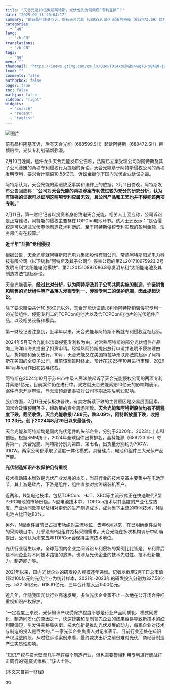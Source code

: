 ```yaml
---
title: "天合光能10亿索赔阿特斯，光伏龙头为何频现“专利互撕”？"
date: "2025-02-11 20:04:17"
summary: "前有晶科隆基互诉，后有天合光能（688599.SH）起诉阿特斯（688472.SH）巨额赔偿，光伏专..."
categories:
  - "qq"
lang:
  - "zh-CN"
translations:
  - "zh-CN"
tags:
  - "qq"
menu: ""
thumbnail: "https://inews.gtimg.com/om_ls/OUevTO14xpCkGbHwwq7Q-x8ARO-j9x9MzmMEG65XjFu24AA_640360/0"
lead: ""
comments: false
authorbox: false
pager: true
toc: false
mathjax: false
sidebar: "right"
widgets:
  - "search"
  - "recent"
  - "taglist"
---
```


![图片](https://inews.gtimg.com/om_bt/OWGOixcVRxJ_RTNDRi1VUbmDzrFunW11O0L1zq_lk6YCEAA/641)

前有晶科隆基互诉，后有天合光能（688599.SH）起诉阿特斯（688472.SH）巨额赔偿，光伏专利战硝烟弥漫。

2月10日晚间，组件龙头天合光能发布公告称，法院已立案受理公司对阿特斯及其子公司涉嫌的两项专利侵权行为提起的诉讼。天合光能基于阿特斯侵权公司的两项发明专利，要求合计赔偿10.58亿元，诉讼金额创下国内光伏企业诉讼之最。

阿特斯认为，天合光能的索赔缺乏事实和法律上的依据。2月11日傍晚，阿特斯发布公告回应称：“**公司对天合光能的两项涉案专利做过较为充分的研究分析，认为有较强的证据可以证明这两项专利应属无效，且公司产品和工艺也并不侵犯该两项专利。”**

2月11日，第一财经记者以投资者身份致电天合光能，相关人士回应称，公司诉讼是正常维权，阿特斯的侵权主要存在TOPCon电池环节。该人士还表示：“是否侵权是可以通过光伏电池制造技术判断的。至于阿特斯侵权专利实现的盈利金额，法务部门有在核算。”

**近半年“互撕”专利侵权**

根据公告，天合光能就阿特斯阳光电力集团股份有限公司、常熟阿特斯阳光电力科技有限公司（以下统称“阿特斯及其子公司”）侵害公司的第ZL201710975923.2号发明专利“太阳能电池模块”、第ZL201510892086.8号发明专利“太阳能电池及其制造方法”提起诉讼。

天合光能表示，**经过比对分析，认为阿特斯及其子公司共同实施的制造、许诺销售和销售的光伏组件等产品落入涉案专利一、涉案专利二的保护范围，因此提起诉讼**。

除了要求赔偿共计10.58亿元以外，天合光能诉讼请求判令阿特斯销毁侵犯专利一的光伏组件、侵犯专利二的TOPCon电池片以及含TOPCon电池片的光伏组件产品，以及相关设备和模具。

第一财经记者注意到，近半年以来，天合光能与阿特斯不断就专利侵权互相起诉。

2024年5月天合光能以涉嫌侵犯专利权为由，对常熟阿特斯的部分光伏组件产品向上海洋山海关提出了扣货申请。经常熟阿特斯提出放行申请并说明不侵权理由后，货物顺利通关放行。10月，天合光能又在美国特拉华州联邦法院起诉了阿特斯在美国的全资子公司，目前该案暂时终止，预计在2025年10月进行审理、2026年1月与5月作出初裁与终裁。

阿特斯在2024年10月于苏州市中级人民法院起诉了天合光能侵权公司的两项专利并索赔1亿元，目前案件仍在进行中。双方就天合光能索赔10亿元的影响均表示，案件尚未开庭审理，尚无法预测该事项对公司本期及期后利润影响。

股价方面，2月11日光伏板块普跌，有卖方解读下跌的主要原因是交易层面因素，国常会政策预期落空，蹲政策的资金离场所致。**天合光能和阿特斯股价均有不同程度下跌，截至收盘，天合光能收报17.89元，跌3.09%，阿特斯放量下跌，收报10.23元，创下2024年8月29日以来最低价。**

天合光能和阿特斯均是国内光伏组件的头部企业，分别于2020年、2023年上市科创板。根据SMM统计，2024年全球组件出货排名，晶科能源（688223.SH）夺得第一，天合光能、阿特斯分别为第四、第七名，出货量分别约为70GW、31GW。两家公司都采取了适度一体化模式，具备硅片、电池和组件三大光伏产品产能。

**光伏制造知识产权保护仍待重视**

技术推动降本增效是光伏产业发展的本质，当前行业的技术变革主要集中在电池环节，其上游是硅片，下游是组件，组件直接对接终端装机客户。

近两年，N型电池技术，包括TOPCon、HJT、XBC等主流形式正在快速取代P型PERC电池的市场份额。N型电池技术中，TOPCon技术以其高度的产业化成熟度、产业协同效率以及相对更低的生产制造成本，成为当下主流的电池技术，N型电池占比已达80%。

另外，N型组件目前已占据市场绝对主流地位，去年6月以来，在已明确组件型号的采购项目中，几乎没有P型组件招标采购需求。天合光能在多次机构调研中明确提出，公司认为未来五年TOPCon会保持主流技术地位。

光伏行业诞生以来，全球范围内企业之间诉讼专利侵权的案例比比皆是。专利背后是不同企业对不同技术路径的追捧，也涉及光伏企业的技术先进性、技术创新能力、制造能力等。

2021年以来，国内光伏企业的研发投入规模逐年递增。记者以截至2月11日总市值超过100亿元的光伏企业为统计样本，2021年-2023年的研发投入分别为327.58亿元、532.36亿元、618.81亿元，三年合计投入近1500亿元。

近几年，伴随我国光伏行业高速发展，多位光伏企业家不止一次地在公开场合呼吁重视知识产权保护。

“一定程度上来说，光伏知识产权受保护程度不够是行业产品同质化、模式同质化、制造同质化的原因之一，快速抄袭和复制领先企业的成果容易导致新技术的红利期偏短，引发供需格局失衡。技术创新是推动光伏发展的动力，每家企业对技术与制造的投入是巨大的。” 一家光伏企业负责人对记者表示，目前行业还处在知识产权混战阶段，从过往诉讼案例来看，最终裁决出炉之前很难对光伏厂商经营制造产生实质性影响。

“知识产权与技术壁垒几乎存在每个制造行业，但也需要警惕利用专利进行商战打击同行的‘碰瓷式维权’。”该人士称。

(本文来自第一财经)

[qq](https://new.qq.com/rain/a/20250211A081CE00)
